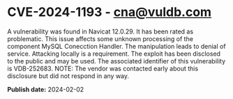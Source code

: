 # CVE-2024-1193 - cna@vuldb.com

A vulnerability was found in Navicat 12.0.29. It has been rated as problematic. This issue affects some unknown processing of the component MySQL Conecction Handler. The manipulation leads to denial of service. Attacking locally is a requirement. The exploit has been disclosed to the public and may be used. The associated identifier of this vulnerability is VDB-252683. NOTE: The vendor was contacted early about this disclosure but did not respond in any way.

**Publish date:** 2024-02-02
